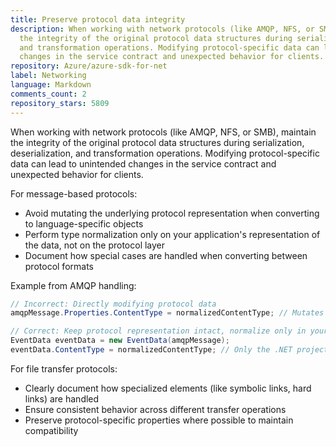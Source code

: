 ```yaml
---
title: Preserve protocol data integrity
description: When working with network protocols (like AMQP, NFS, or SMB), maintain
  the integrity of the original protocol data structures during serialization, deserialization,
  and transformation operations. Modifying protocol-specific data can lead to unintended
  changes in the service contract and unexpected behavior for clients.
repository: Azure/azure-sdk-for-net
label: Networking
language: Markdown
comments_count: 2
repository_stars: 5809
---
```


When working with network protocols (like AMQP, NFS, or SMB), maintain the integrity of the original protocol data structures during serialization, deserialization, and transformation operations. Modifying protocol-specific data can lead to unintended changes in the service contract and unexpected behavior for clients.

For message-based protocols:
- Avoid mutating the underlying protocol representation when converting to language-specific objects
- Perform type normalization only on your application's representation of the data, not on the protocol layer
- Document how special cases are handled when converting between protocol formats

Example from AMQP handling:
```csharp
// Incorrect: Directly modifying protocol data
amqpMessage.Properties.ContentType = normalizedContentType; // Mutates original AMQP data

// Correct: Keep protocol representation intact, normalize only in your model
EventData eventData = new EventData(amqpMessage);
eventData.ContentType = normalizedContentType; // Only the .NET projection is affected
```

For file transfer protocols:
- Clearly document how specialized elements (like symbolic links, hard links) are handled
- Ensure consistent behavior across different transfer operations
- Preserve protocol-specific properties where possible to maintain compatibility
